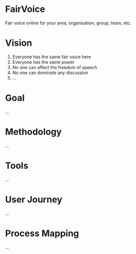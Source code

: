 # FairVoice
Fair voice online for your area, organisation, group, team, etc.

# Vision
1. Everyone has the same fair voice here
1. Everyone has the same power
1. No one can affect the freedom of speech
1. No one can dominate any discussion
1. ...

# Goal
...

# Methodology
...

# Tools
...

# User Journey
...

# Process Mapping
...

